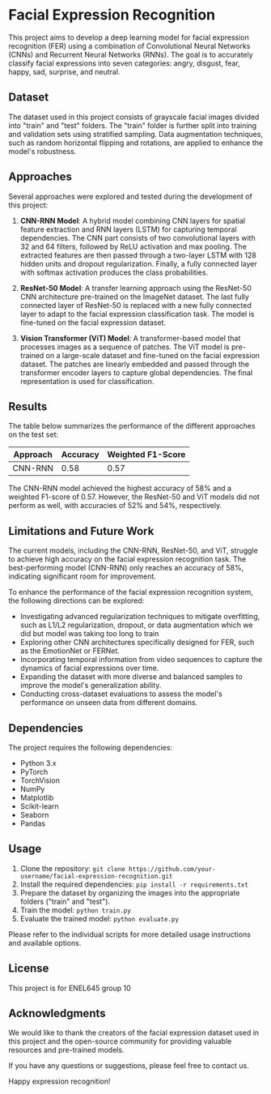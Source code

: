 # Facial Expression Recognition

This project aims to develop a deep learning model for facial expression recognition (FER) using a combination of Convolutional Neural Networks (CNNs) and Recurrent Neural Networks (RNNs). The goal is to accurately classify facial expressions into seven categories: angry, disgust, fear, happy, sad, surprise, and neutral.

## Dataset

The dataset used in this project consists of grayscale facial images divided into "train" and "test" folders. The "train" folder is further split into training and validation sets using stratified sampling. Data augmentation techniques, such as random horizontal flipping and rotations, are applied to enhance the model's robustness.

## Approaches

Several approaches were explored and tested during the development of this project:

1. **CNN-RNN Model**: A hybrid model combining CNN layers for spatial feature extraction and RNN layers (LSTM) for capturing temporal dependencies. The CNN part consists of two convolutional layers with 32 and 64 filters, followed by ReLU activation and max pooling. The extracted features are then passed through a two-layer LSTM with 128 hidden units and dropout regularization. Finally, a fully connected layer with softmax activation produces the class probabilities.

2. **ResNet-50 Model**: A transfer learning approach using the ResNet-50 CNN architecture pre-trained on the ImageNet dataset. The last fully connected layer of ResNet-50 is replaced with a new fully connected layer to adapt to the facial expression classification task. The model is fine-tuned on the facial expression dataset.

3. **Vision Transformer (ViT) Model**: A transformer-based model that processes images as a sequence of patches. The ViT model is pre-trained on a large-scale dataset and fine-tuned on the facial expression dataset. The patches are linearly embedded and passed through the transformer encoder layers to capture global dependencies. The final representation is used for classification.

## Results

The table below summarizes the performance of the different approaches on the test set:

| Approach                 | Accuracy | Weighted F1-Score |
|--------------------------|----------|-------------------|
| CNN-RNN                  | 0.58     | 0.57              |

The CNN-RNN model achieved the highest accuracy of 58% and a weighted F1-score of 0.57. However, the ResNet-50 and ViT models did not perform as well, with accuracies of 52% and 54%, respectively.

## Limitations and Future Work

The current models, including the CNN-RNN, ResNet-50, and ViT, struggle to achieve high accuracy on the facial expression recognition task. The best-performing model (CNN-RNN) only reaches an accuracy of 58%, indicating significant room for improvement.

To enhance the performance of the facial expression recognition system, the following directions can be explored:

- Investigating advanced regularization techniques to mitigate overfitting, such as L1/L2 regularization, dropout, or data augmentation which we did but model was taking too long to train 
- Exploring other CNN architectures specifically designed for FER, such as the EmotionNet or FERNet.
- Incorporating temporal information from video sequences to capture the dynamics of facial expressions over time.
- Expanding the dataset with more diverse and balanced samples to improve the model's generalization ability.
- Conducting cross-dataset evaluations to assess the model's performance on unseen data from different domains.

## Dependencies

The project requires the following dependencies:

- Python 3.x
- PyTorch
- TorchVision
- NumPy
- Matplotlib
- Scikit-learn
- Seaborn
- Pandas

## Usage

1. Clone the repository: `git clone https://github.com/your-username/facial-expression-recognition.git`
2. Install the required dependencies: `pip install -r requirements.txt`
3. Prepare the dataset by organizing the images into the appropriate folders ("train" and "test").
4. Train the model: `python train.py`
5. Evaluate the trained model: `python evaluate.py`

Please refer to the individual scripts for more detailed usage instructions and available options.

## License

This project is for ENEL645 group 10

## Acknowledgments

We would like to thank the creators of the facial expression dataset used in this project and the open-source community for providing valuable resources and pre-trained models.

If you have any questions or suggestions, please feel free to contact us.

Happy expression recognition!
